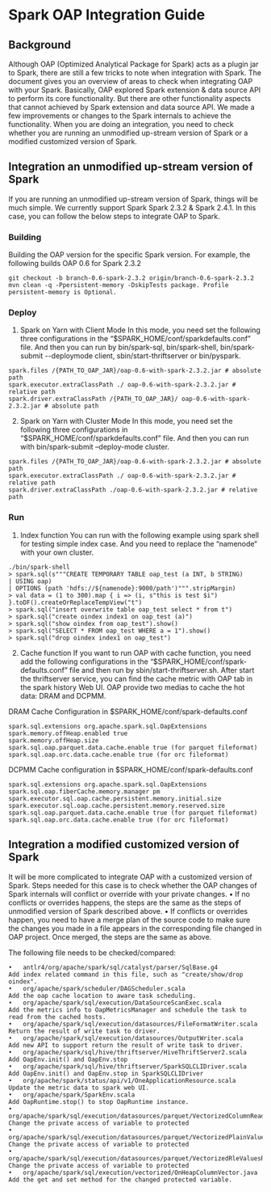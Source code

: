 
# Spark OAP Integration Guide

## Background 
Although OAP (Optimized Analytical Package for Spark) acts as a plugin jar to Spark, there are still a few tricks to note when integration with Spark. The document gives you an overview of areas to check when integrating OAP with your Spark. Basically, OAP explored Spark extension & data source API to perform its core functionality. But there are other functionality aspects that cannot achieved by Spark extension and data source API. We made a few improvements or changes to the Spark internals to achieve the functionality.
When you are doing an integration, you need to check whether you are running an unmodified up-stream version of Spark or a modified customized version of Spark.

## Integration an unmodified up-stream version of Spark
If you are running an unmodified up-stream version of Spark, things will be much simple. We currently support Spark Spark 2.3.2 & Spark 2.4.1.
In this case, you can follow the below steps to integrate OAP to Spark.

### Building
Building the OAP version for the specific Spark version. For example, the following builds OAP 0.6 for Spark 2.3.2
```
git checkout -b branch-0.6-spark-2.3.2 origin/branch-0.6-spark-2.3.2
mvn clean -q -Ppersistent-memory -DskipTests package. Profile persistent-memory is Optional.
```
### Deploy
1.	Spark on Yarn with Client Mode
In this mode, you need set the following three configurations in the “$SPARK_HOME/conf/sparkdefaults.conf” file. And then you can run by bin/spark-sql, bin/spark-shell, bin/spark-submit --deploymode client, sbin/start-thriftserver or bin/pyspark.
```
spark.files /{PATH_TO_OAP_JAR}/oap-0.6-with-spark-2.3.2.jar # absolute path 
spark.executor.extraClassPath ./ oap-0.6-with-spark-2.3.2.jar # relative path
spark.driver.extraClassPath /{PATH_TO_OAP_JAR}/ oap-0.6-with-spark-2.3.2.jar # absolute path
```
2. Spark on Yarn with Cluster Mode
In this mode, you need set the following three configurations in “$SPARK_HOME/conf/sparkdefaults.conf” file. And then you can run with bin/spark-submit –deploy-mode cluster.
```
spark.files /{PATH_TO_OAP_JAR}/oap-0.6-with-spark-2.3.2.jar # absolute path 
spark.executor.extraClassPath ./ oap-0.6-with-spark-2.3.2.jar # relative path 
spark.driver.extraClassPath ./oap-0.6-with-spark-2.3.2.jar # relative path
```
### Run

1. Index function
You can run with the following example using spark shell for testing simple index case. And you need to replace the “namenode“ with your own cluster.

```
./bin/spark-shell
> spark.sql(s"""CREATE TEMPORARY TABLE oap_test (a INT, b STRING)
| USING oap)
| OPTIONS (path 'hdfs://${namenode}:9000/path')""".stripMargin)
> val data = (1 to 300).map { i => (i, s"this is test $i") }.toDF().createOrReplaceTempView("t")
> spark.sql("insert overwrite table oap_test select * from t")
> spark.sql("create oindex index1 on oap_test (a)")
> spark.sql("show oindex from oap_test").show()
> spark.sql("SELECT * FROM oap_test WHERE a = 1").show()
> spark.sql("drop oindex index1 on oap_test")
```

2. Cache function
If you want to run OAP with cache function, you need add the following 
configurations in the 
“$SPARK_HOME/conf/spark-defaults.conf” file and then run by sbin/start-thriftserver.sh. After start the 
thriftserver service, you can find the cache metric with OAP tab in the spark history Web UI. OAP provide two medias to cache the hot data: DRAM and DCPMM.

DRAM Cache Configuration in $SPARK_HOME/conf/spark-defaults.conf
```
spark.sql.extensions org.apache.spark.sql.OapExtensions
spark.memory.offHeap.enabled true
spark.memory.offHeap.size
spark.sql.oap.parquet.data.cache.enable true (for parquet fileformat)
spark.sql.oap.orc.data.cache.enable true (for orc fileformat)
```
DCPMM Cache configuration in $SPARK_HOME/conf/spark-defaults.conf
```
spark.sql.extensions org.apache.spark.sql.OapExtensions
spark.sql.oap.fiberCache.memory.manager pm
spark.executor.sql.oap.cache.persistent.memory.initial.size
spark.executor.sql.oap.cache.persistent.memory.reserved.size
spark.sql.oap.parquet.data.cache.enable true (for parquet fileformat)
spark.sql.oap.orc.data.cache.enable true (for orc fileformat)
```
## Integration a modified customized version of Spark
It will be more complicated to integrate OAP with a customized version of Spark. Steps needed for this case is to check whether the OAP changes of Spark internals will conflict or override with your private changes. 
•	If no conflicts or overrides happens, the steps are the same as the steps of unmodified version of Spark described above. 
•	If conflicts or overrides happen, you need to have a merge plan of the source code to make sure the changes you made in a file appears in the corresponding file changed in OAP project. Once merged, the steps are the same as above.

The following file needs to be checked/compared:
```
•	antlr4/org/apache/spark/sql/catalyst/parser/SqlBase.g4  
Add index related command in this file, such as "create/show/drop oindex". 
•	org/apache/spark/scheduler/DAGScheduler.scala           
Add the oap cache location to aware task scheduling.
•	org/apache/spark/sql/execution/DataSourceScanExec.scala   
Add the metrics info to OapMetricsManager and schedule the task to read from the cached hosts.
•	org/apache/spark/sql/execution/datasources/FileFormatWriter.scala
Return the result of write task to driver.
•	org/apache/spark/sql/execution/datasources/OutputWriter.scala  
Add new API to support return the result of write task to driver.
•	org/apache/spark/sql/hive/thriftserver/HiveThriftServer2.scala
Add OapEnv.init() and OapEnv.stop
•	org/apache/spark/sql/hive/thriftserver/SparkSQLCLIDriver.scala
Add OapEnv.init() and OapEnv.stop in SparkSQLCLIDriver
•	org/apache/spark/status/api/v1/OneApplicationResource.scala    
Update the metric data to spark web UI.
•	org/apache/spark/SparkEnv.scala
Add OapRuntime.stop() to stop OapRuntime instance.
•	org/apache/spark/sql/execution/datasources/parquet/VectorizedColumnReader.java
Change the private access of variable to protected
•	org/apache/spark/sql/execution/datasources/parquet/VectorizedPlainValuesReader.java
Change the private access of variable to protected
•	org/apache/spark/sql/execution/datasources/parquet/VectorizedRleValuesReader.java
Change the private access of variable to protected
•	org/apache/spark/sql/execution/vectorized/OnHeapColumnVector.java
Add the get and set method for the changed protected variable.
```









